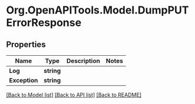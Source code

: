 
# Org.OpenAPITools.Model.DumpPUTErrorResponse

## Properties

Name | Type | Description | Notes
------------ | ------------- | ------------- | -------------
**Log** | **string** |  | 
**Exception** | **string** |  | 

[[Back to Model list]](../README.md#documentation-for-models)
[[Back to API list]](../README.md#documentation-for-api-endpoints)
[[Back to README]](../README.md)

